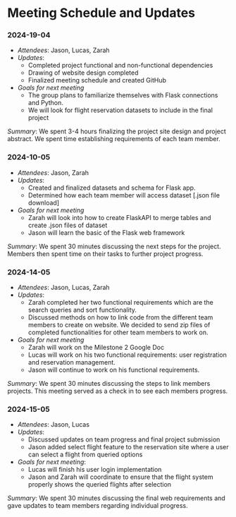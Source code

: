 # Meeting Schedule and Updates

### 2024-19-04
- *Attendees*: Jason, Lucas, Zarah
- *Updates*:
  - Completed project functional and non-functional dependencies
  - Drawing of website design completed
  - Finalized meeting schedule and created GitHub
- *Goals for next meeting*
  - The group plans to familiarize themselves with Flask connections and Python.
  - We will look for flight reservation datasets to include in the final project

_Summary_: We spent 3-4 hours finalizing the project site design and project abstract. We spent time establishing requirements of each team member.

### 2024-10-05
- *Attendees*: Jason, Zarah
- *Updates*:
  - Created and finalized datasets and schema for Flask app. 
  - Determined how each team member will access dataset [.json file download]
- *Goals for next meeting*
  - Zarah will look into how to create FlaskAPI to merge tables and create .json files of dataset
  - Jason will learn the basic of the Flask web framework

_Summary_: We spent 30 minutes discussing the next steps for the project. Members then spent time on their tasks to further project progress.
### 2024-14-05
- *Attendees*: Jason, Lucas, Zarah
- *Updates*:
  - Zarah completed her two functional requirements which are the search queries and sort functionality. 
  - Discussed methods on how to link code from the different team members to create on website. We decided to send zip files of completed functionalities for other team members to work on.
- *Goals for next meeting*
  - Zarah will work on the Milestone 2 Google Doc
  - Lucas will work on his two functional requirements: user registration and reservation management.
  - Jason will continue to work on his functional requirements.

_Summary_: We spent 30 minutes discussing the steps to link members projects. This meeting served as a check in to see each members progress.

### 2024-15-05
- *Attendees*: Jason, Lucas
- *Updates*:
  - Discussed updates on team progress and final project submission
  - Jason added select flight feature to the reservation site where a user can select a flight from queried options
- *Goals for next meeting*:
  - Lucas will finish his user login implementation
  - Jason and Zarah will coordinate to ensure that the flight system properly shows the queried flights after selection

_Summary_: We spent 30 minutes discussing the final web requirements and gave updates to team members regarding individual progress.

